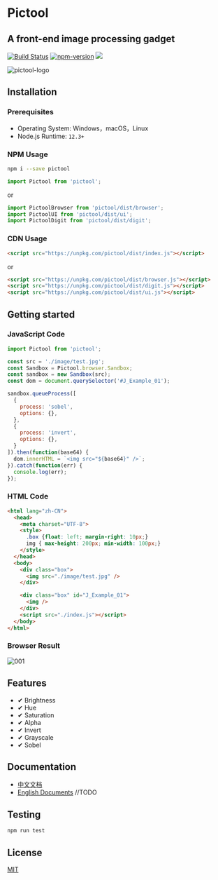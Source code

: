 # Pictool

## A front-end image processing gadget

[![Build Status](https://travis-ci.com/chenshenhai/pictool.svg?branch=master)](https://travis-ci.com/chenshenhai/pictool)
[![npm-version](https://img.shields.io/npm/l/pictool.svg)](./LICENSE)
[![](https://img.shields.io/npm/v/pictool.svg)](https://www.npmjs.com/package/pictool)

![pictool-logo](https://user-images.githubusercontent.com/8216630/61581603-28ffd180-ab53-11e9-9461-a24d31643ec7.png)

## Installation

### Prerequisites

- Operating System: Windows，macOS，Linux
- Node.js Runtime: `12.3+`


### NPM Usage

```sh
npm i --save pictool
```


```js
import Pictool from 'pictool';
```

or

```js
import PictoolBrowser from 'pictool/dist/browser';
import PictoolUI from 'pictool/dist/ui';
import PictoolDigit from 'pictool/dist/digit';
```

### CDN Usage


```html
<script src="https://unpkg.com/pictool/dist/index.js"></script>
```

or

```html
<script src="https://unpkg.com/pictool/dist/browser.js"></script>
<script src="https://unpkg.com/pictool/dist/digit.js"></script>
<script src="https://unpkg.com/pictool/dist/ui.js"></script>
```


## Getting started

### JavaScript Code

```js
import Pictool from 'pictool';

const src = './image/test.jpg';
const Sandbox = Pictool.browser.Sandbox;
const sandbox = new Sandbox(src);
const dom = document.querySelector('#J_Example_01');

sandbox.queueProcess([
  {
    process: 'sobel',
    options: {},
  },
  {
    process: 'invert',
    options: {},
  }
]).then(function(base64) {
  dom.innerHTML = `<img src="${base64}" />`;
}).catch(function(err) {
  console.log(err);
});
```

### HTML Code

```html
<html lang="zh-CN">
  <head>
    <meta charset="UTF-8">
    <style>
      .box {float: left; margin-right: 10px;}
      img { max-height: 200px; min-width: 100px;}
    </style>
  </head>
  <body>
    <div class="box">
      <img src="./image/test.jpg" />
    </div>

    <div class="box" id="J_Example_01">
      <img />
    </div>
    <script src="./index.js"></script>
  </body>
</html>
```

### Browser Result


![001](https://user-images.githubusercontent.com/8216630/61582779-bb0ed680-ab61-11e9-8830-01fbf59edb94.jpg)



## Features

- ✔︎ Brightness
- ✔︎ Hue
- ✔︎ Saturation
- ✔︎ Alpha
- ✔︎ Invert
- ✔︎ Grayscale
- ✔︎ Sobel


## Documentation

- [中文文档](https://chenshenhai.github.io/pictool-doc/)
- [English Documents](https://chenshenhai.github.io/pictool-doc/page/en-US/) //TODO

## Testing

```sh
npm run test
```

## License

[MIT](./LICENSE)
